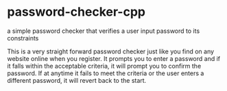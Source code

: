 # password-checker-cpp
a simple password checker that verifies a user input password to its constraints

This is a very straight forward password checker just like you find on any website online when you register. 
It prompts you to enter a password and if it falls within the acceptable criteria, it will prompt you to confirm the password.
If at anytime it fails to meet the criteria or the user enters a different password, it will revert back to the start.
